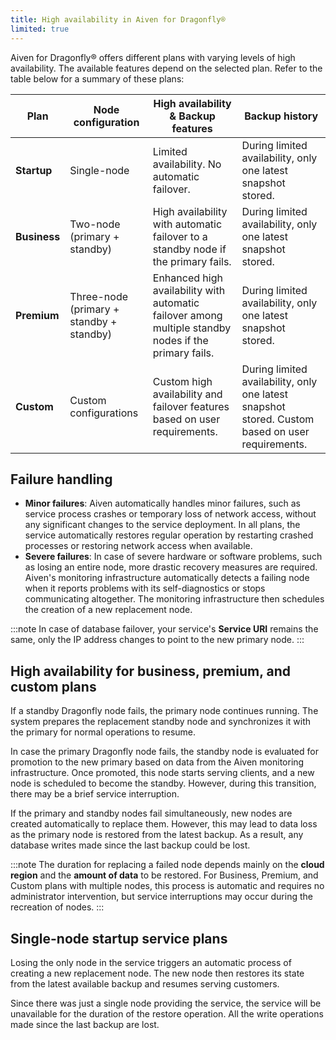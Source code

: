 ```yaml
---
title: High availability in Aiven for Dragonfly®
limited: true
---
```


Aiven for Dragonfly® offers different plans with varying levels of high availability.
The available features depend on the selected plan. Refer to the table below for a
summary of these plans:

<table>
  <thead>
    <tr>
      <th>Plan</th>
      <th>Node configuration</th>
      <th>High availability & Backup features</th>
      <th>Backup history</th>
    </tr>
  </thead>
  <tbody>
    <tr>
      <td><strong>Startup</strong></td>
      <td>Single-node</td>
      <td>Limited availability. No automatic failover.</td>
      <td>During limited availability, only one latest snapshot stored.</td>
    </tr>
    <tr>
      <td><strong>Business</strong></td>
      <td>Two-node (primary + standby)</td>
      <td>High availability with automatic failover to a standby node if the primary fails.</td>
      <td>During limited availability, only one latest snapshot stored.</td>
    </tr>
    <tr>
      <td><strong>Premium</strong></td>
      <td>Three-node (primary + standby + standby)</td>
      <td>Enhanced high availability with automatic failover among multiple standby nodes if the primary fails.</td>
      <td>During limited availability, only one latest snapshot stored.</td>
    </tr>
    <tr>
      <td><strong>Custom</strong></td>
      <td>Custom configurations</td>
      <td>Custom high availability and failover features based on user requirements.</td>
      <td>During limited availability, only one latest snapshot stored. Custom based on user requirements.</td>
    </tr>
  </tbody>
</table>

## Failure handling

- **Minor failures**: Aiven automatically handles minor failures, such as service process crashes or temporary loss of network access, without any significant changes to the service deployment. In all plans, the service automatically restores regular operation by restarting crashed processes or restoring network access when available.
- **Severe failures**: In case of severe hardware or software problems, such as losing an entire node, more drastic recovery measures are required. Aiven's monitoring infrastructure automatically detects a failing node when it reports problems with its self-diagnostics or stops communicating altogether. The monitoring infrastructure then schedules the creation of a new replacement node.

:::note
In case of database failover, your service's
**Service URI** remains the same, only the IP address changes to
point to the new primary node.
:::

## High availability for business, premium, and custom plans

If a standby Dragonfly node fails, the primary node continues running. The system prepares
the replacement standby node and synchronizes it with the primary for normal operations
to resume.

In case the primary Dragonfly node fails, the standby node is evaluated for promotion to
the new primary based on data from the Aiven monitoring infrastructure.
Once promoted, this node starts serving clients, and a new node is scheduled to become
the standby. However, during this transition, there may be a brief service interruption.

If the primary and standby nodes fail simultaneously, new nodes are created
automatically to replace them. However, this may lead to data loss as the primary
node is restored from the latest backup. As a result, any database writes made since
the last backup could be lost.

:::note
The duration for replacing a failed node depends mainly on the **cloud region**
and the **amount of data** to be restored. For Business, Premium, and Custom plans
with multiple nodes, this process is automatic and requires no administrator
intervention, but service interruptions may occur during the recreation of nodes.
:::

## Single-node startup service plans

Losing the only node in the service triggers an automatic process of creating a new
replacement node. The new node then restores its state from the latest available backup
and resumes serving customers.

Since there was just a single node providing the service, the service will be
unavailable for the duration of the restore operation.
All the write operations made since the last backup are lost.

